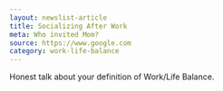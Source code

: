 ```yaml
---
layout: newslist-article
title: Socializing After Work
meta: Who invited Mom?
source: https://www.google.com
category: work-life-balance
---
```


Honest talk about your definition of Work/Life Balance.